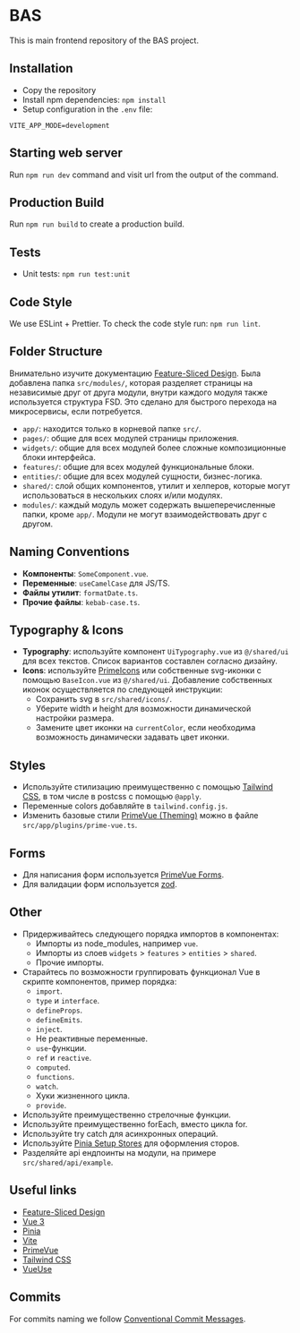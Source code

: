 # BAS

This is main frontend repository of the BAS project.

## Installation

- Copy the repository
- Install npm dependencies: `npm install`
- Setup configuration in the `.env` file:
```dotenv
VITE_APP_MODE=development
```

## Starting web server

Run `npm run dev` command and visit url from the output of the command.

## Production Build

Run `npm run build` to create a production build.

## Tests

- Unit tests: `npm run test:unit`

## Code Style

We use ESLint + Prettier. To check the code style run: `npm run lint`.

## Folder Structure

Внимательно изучите документацию [Feature-Sliced Design](https://feature-sliced.design/). Была добавлена папка `src/modules/`, которая разделяет страницы на независимые друг от друга модули, внутри каждого модуля также используется структура FSD. Это сделано для быстрого перехода на микросервисы, если потребуется.

- `app/`: находится только в корневой папке `src/`.
- `pages/`: общие для всех модулей страницы приложения.
- `widgets/`: общие для всех модулей более сложные композиционные блоки интерфейса.
- `features/`: общие для всех модулей функциональные блоки.
- `entities/`: общие для всех модулей сущности, бизнес-логика.
- `shared/`: слой общих компонентов, утилит и хелперов, которые могут использоваться в нескольких слоях и/или модулях.
- `modules/`: каждый модуль может содержать вышеперечисленные папки, кроме `app/`. Модули не могут взаимодействовать друг с другом.

## Naming Conventions

- **Компоненты**: `SomeComponent.vue`.
- **Переменные**: `useCamelCase` для JS/TS.
- **Файлы утилит**: `formatDate.ts`.
- **Прочие файлы**: `kebab-case.ts`.

## Typography & Icons

- **Typography**: используйте компонент `UiTypography.vue` из `@/shared/ui` для всех текстов. Список вариантов составлен согласно дизайну.
- **Icons**: используйте [PrimeIcons](https://primevue.org/icons/#list) или собственные svg-иконки с помощью `BaseIcon.vue` из `@/shared/ui`. Добавление собственных иконок осуществляется по следующей инструкции:
  - Сохранить svg в `src/shared/icons/`.
  - Уберите width и height для возможности динамической настройки размера.
  - Замените цвет иконки на `currentColor`, если необходима возможность динамически задавать цвет иконки.

## Styles

- Используйте стилизацию преимущественно с помощью [Tailwind CSS](https://tailwindcss.com/), в том числе в postcss с помощью `@apply`.
- Переменные colors добавляйте в `tailwind.config.js`.
- Изменить базовые стили [PrimeVue (Theming)](https://primevue.org/theming/styled/) можно в файле `src/app/plugins/prime-vue.ts`.

## Forms

- Для написания форм используется [PrimeVue Forms](https://primevue.org/forms/).
- Для валидации форм используется [zod](https://zod.dev/).

## Other

- Придерживайтесь следующего порядка импортов в компонентах:
  - Импорты из node_modules, например `vue`.
  - Импорты из слоев `widgets` > `features` > `entities` > `shared`.
  - Прочие импорты.
- Старайтесь по возможности группировать функционал Vue в скрипте компонентов, пример порядка:
  - `import`.
  - `type` и `interface`.
  - `defineProps`.
  - `defineEmits`.
  - `inject`.
  - Не реактивные переменные.
  - `use`-функции.
  - `ref` и `reactive`.
  - `computed`.
  - `functions`.
  - `watch`.
  - Хуки жизненного цикла.
  - `provide`.
- Используйте преимущественно стрелочные функции.
- Используйте преимущественно forEach, вместо цикла for.
- Используйте try catch для асинхронных операций.
- Используйте [Pinia Setup Stores](https://pinia.vuejs.org/core-concepts/#Setup-Stores) для оформления сторов.
- Разделяйте api ендпоинты на модули, на примере `src/shared/api/example`.

## Useful links

- [Feature-Sliced Design](https://feature-sliced.design/)
- [Vue 3](https://vuejs.org/)
- [Pinia](https://pinia.vuejs.org/)
- [Vite](https://vite.dev/)
- [PrimeVue](https://primevue.org/)
- [Tailwind CSS](https://tailwindcss.com/)
- [VueUse](https://vueuse.org/)

## Commits

For commits naming we follow [Conventional Commit Messages](https://gist.github.com/qoomon/5dfcdf8eec66a051ecd85625518cfd13).

